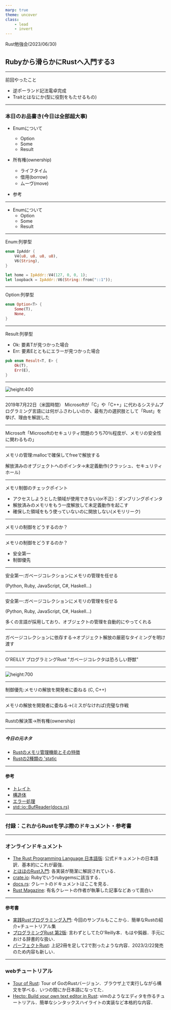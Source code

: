 ```yaml
---
marp: true
theme: uncover
class:
    - lead
    - invert
---
```


 Rust勉強会(2023/06/30)
## Rubyから滑らかにRustへ入門する3

---

前回やったこと
- 逆ポーランド記法電卓完成
- Traitとはなにか(型に役割をもたせるもの)

---

### 本日のお品書き(今日は全部超大事)

- Enumについて
  - Option
  - Some
  - Result

- 所有権(ownership)
  - ライフタイム
  - 借用(borrow)
  - ムーヴ(move)

- 参考

-----

- Enumについて
  - Option
  - Some
  - Result

---

Enum:列挙型

```rust
enum IpAddr {
    V4(u8, u8, u8, u8),
    V6(String),
}

let home = IpAddr::V4(127, 0, 0, 1);
let loopback = IpAddr::V6(String::from("::1"));
```
---

Option:列挙型
```rust
enum Option<T> {
    Some(T),
    None,
}
```

---

Result:列挙型

- Ok<T>: 要素Tが見つかった場合
- Err<E>: 要素Eとともにエラーが見つかった場合

```rust
pub enum Result<T, E> {
    Ok(T),
    Err(E),
}

```

---

![height:400](../images/result.png)

---

2019年7月22日（米国時間）
Microsoftが「C」や「C++」に代わるシステムプログラミング言語には何がふさわしいのか、最有力の選択肢として「Rust」を挙げ、理由を解説した

---

Microsoft「Microsoftのセキュリティ問題のうち70％程度が、メモリの安全性に関わるもの」

---

メモリの管理:mallocで確保してfreeで解放する

解放済みのオブジェクトへのポインタ→未定義動作(クラッシュ、セキュリティホール)

---

メモリ制御のチェックポイント

- アクセスしようとした領域が使用できない(or不正)：ダンブリングポインタ
- 解放済みのメモリをもう一度解放して未定義動作を起こす
- 確保した領域をもう使っていないのに開放しない(メモリリーク)

---

メモリの制御をどうするのか？

---

メモリの制御をどうするのか？
- 安全第一
- 制御優先

---

安全第一:ガベージコレクションにメモリの管理を任せる

(Python, Ruby, JavaScript, C#, Haskell...)

---

安全第一:ガベージコレクションにメモリの管理を任せる

(Python, Ruby, JavaScript, C#, Haskell...)

多くの言語が採用しており、オブジェクトの管理を自動的にやってくれる

---

ガベージコレクションに依存する→オブジェクト解放の厳密なタイミングを明け渡す

---

O'REILLY プログラミングRust
"ガベージコレクタは恐ろしい野獣"

---

![height:700](../images/languaeges.jpeg)

---

制御優先:メモリの解放を開発者に委ねる
(C, C++)

---

メモリの解放を開発者に委ねる→(ミスがなければ)完璧な作戦

---

Rustの解決策→所有権(ownership)


---

##### 今日の元ネタ
- [Rustのメモリ管理機能とその特徴](https://garasubo.github.io/hexo/2021/11/07/rust-memory.html)
- [Rustの2種類の 'static](https://laysakura.github.io/2020/05/21/rust-static-lifetime-and-static-bounds/)

---

#### 参考

- [トレイト](https://doc.rust-jp.rs/book-ja/ch10-02-traits.html)
- [構造体](https://doc.rust-jp.rs/book-ja/ch05-02-example-structs.html)
- [エラー処理](https://doc.rust-jp.rs/book-ja/ch09-00-error-handling.html)
- [std::io::BufReader(docs.rs)](https://doc.rust-lang.org/std/io/struct.BufReader.html)

--- 

### 付録：これからRustを学ぶ際のドキュメント・参考書

---

### オンラインドキュメント

- [The Rust Programming Language 日本語版](https://doc.rust-jp.rs/book-ja/): 公式ドキュメントの日本語訳．基本的にこれが最強．
- [とほほのRust入門](https://www.tohoho-web.com/ex/rust.html#functions): 各実装が簡潔に解説されている．
- [crate.io](https://crates.io/): Rubyでいうrubygemsに該当する．
- [docs.rs](https://docs.rs/): クレートのドキュメントはここを見る．
- [Rust Magazine](https://rustmagazine.org/): 有名クレートの作者が執筆した記事などあって面白い

---

#### 参考書
- [実践Rustプログラミング入門](https://www.shuwasystem.co.jp/book/9784798061702.html): 今回のサンプルもここから．簡単なRustの紹介+チュートリアル集
- [プログラミングRust 第2版](https://www.oreilly.co.jp/books/9784873119786/): 言わずとしてたO'Reilly本．もはや鈍器．手元における辞書的な扱い．
- [パーフェクトRust](https://gihyo.jp/book/2023/978-4-297-13322-1): 上記2冊を足して2で割ったような内容．2023/2/22発売のため内容も新しい．

---
### webチュートリアル
- [Tour of Rust](https://tourofrust.com/00_ja.html): Tour of GoのRustバージョン．ブラウザ上で実行しながら構文を学べる．いつの間にか日本語になってた．
- [Hecto: Build your own text editor in Rust](https://www.flenker.blog/hecto/): vimのようなエディタを作るチュートリアル．簡単なシンタックスハイライトの実装など本格的な内容．
